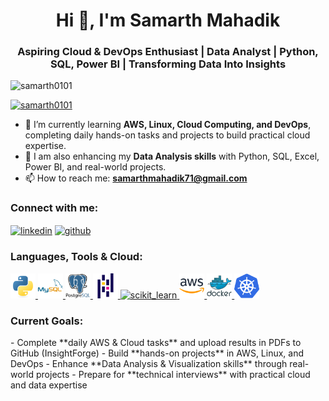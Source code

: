 <h1 align="center">Hi 👋, I'm Samarth Mahadik</h1>
<h3 align="center">Aspiring Cloud & DevOps Enthusiast | Data Analyst | Python, SQL, Power BI | Transforming Data Into Insights</h3>

<p align="left"> <img src="https://komarev.com/ghpvc/?username=samarth0101&label=Profile%20views&color=0e75b6&style=flat" alt="samarth0101" /> </p>

<p align="left"> <a href="https://github.com/ryo-ma/github-profile-trophy"><img src="https://github-profile-trophy.vercel.app/?username=samarth0101" alt="samarth0101" /></a> </p>

- 🌱 I’m currently learning **AWS, Linux, Cloud Computing, and DevOps**, completing daily hands-on tasks and projects to build practical cloud expertise.  
- 💼 I am also enhancing my **Data Analysis skills** with Python, SQL, Excel, Power BI, and real-world projects.  
- 📫 How to reach me: **samarthmahadik71@gmail.com**

<h3 align="left">Connect with me:</h3>
<p align="left">
  <a href="https://www.linkedin.com/in/samarthmahadik/" target="blank"><img align="center" src="https://cdn.jsdelivr.net/npm/simple-icons@v10/icons/linkedin.svg" alt="linkedin" height="30" width="30" /></a>
  <a href="https://github.com/samarth0101" target="blank"><img align="center" src="https://cdn.jsdelivr.net/npm/simple-icons@v10/icons/github.svg" alt="github" height="30" width="30" /></a>
</p>

<h3 align="left">Languages, Tools & Cloud:</h3>
<p align="left"> 
  <a href="https://www.python.org" target="_blank" rel="noreferrer"> <img src="https://raw.githubusercontent.com/devicons/devicon/master/icons/python/python-original.svg" alt="python" width="40" height="40"/> </a>
  <a href="https://www.mysql.com/" target="_blank" rel="noreferrer"> <img src="https://raw.githubusercontent.com/devicons/devicon/master/icons/mysql/mysql-original-wordmark.svg" alt="mysql" width="40" height="40"/> </a>
  <a href="https://www.postgresql.org" target="_blank" rel="noreferrer"> <img src="https://raw.githubusercontent.com/devicons/devicon/master/icons/postgresql/postgresql-original-wordmark.svg" alt="postgresql" width="40" height="40"/> </a>
  <a href="https://pandas.pydata.org/" target="_blank" rel="noreferrer"> <img src="https://raw.githubusercontent.com/devicons/devicon/2ae2a900d2f041da66e950e4d48052658d850630/icons/pandas/pandas-original.svg" alt="pandas" width="40" height="40"/> </a>
  <a href="https://scikit-learn.org/" target="_blank" rel="noreferrer"> <img src="https://upload.wikimedia.org/wikipedia/commons/0/05/Scikit_learn_logo_small.svg" alt="scikit_learn" width="40" height="40"/> </a>
  <a href="https://aws.amazon.com/" target="_blank" rel="noreferrer"> <img src="https://raw.githubusercontent.com/devicons/devicon/master/icons/amazonwebservices/amazonwebservices-original-wordmark.svg" alt="aws" width="40" height="40"/> </a>
  <a href="https://www.docker.com/" target="_blank" rel="noreferrer"> <img src="https://raw.githubusercontent.com/devicons/devicon/master/icons/docker/docker-original-wordmark.svg" alt="docker" width="40" height="40"/> </a>
  <a href="https://kubernetes.io/" target="_blank" rel="noreferrer"> <img src="https://raw.githubusercontent.com/devicons/devicon/master/icons/kubernetes/kubernetes-plain.svg" alt="kubernetes" width="40" height="40"/> </a>
</p>

<h3 align="left">Current Goals:</h3>
- Complete **daily AWS & Cloud tasks** and upload results in PDFs to GitHub (InsightForge)  
- Build **hands-on projects** in AWS, Linux, and DevOps  
- Enhance **Data Analysis & Visualization skills** through real-world projects  
- Prepare for **technical interviews** with practical cloud and data expertise
